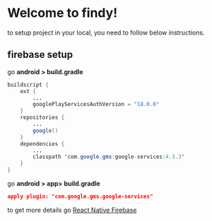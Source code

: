 # Welcome to findy!
to setup project in your local, you need to follow below instructions.

## firebase setup
go **android > build.gradle**

```java
buildscript {
	ext {
		...
		googlePlayServicesAuthVersion = "18.0.0"
	}
	repositories {
		...
		google()
	}
	dependencies {
		...
		classpath 'com.google.gms:google-services:4.3.3'
	}
}
```
go **android > app> build.gradle**

```json
apply plugin: "com.google.gms.google-services"
```
to get more details go [React Native Firebase](https://rnfirebase.io/)